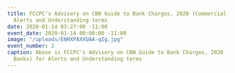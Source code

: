 ```yaml
---
title: FCCPC's Advisory on CBN Guide to Bank Charges, 2020 (Commercial Banks) for
  Alerts and Understanding terms
date: 2020-01-14 03:27:00 -11:00
event_date: 2020-01-14 00:00:00 -11:00
image: "/uploads/ENHXPAXXUAA-qIg.jpg"
event_number: 2
caption: Above is FCCPC's Advisory on CBN Guide to Bank Charges, 2020 (Commercial
  Banks) for Alerts and Understanding terms
---
```


